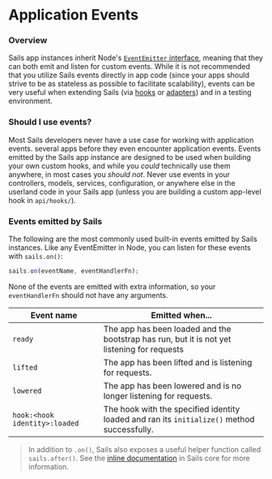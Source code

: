 # Application Events

### Overview

Sails app instances inherit Node's [`EventEmitter` interface](https://nodejs.org/api/events.html#events_class_eventemitter), meaning that they can both emit and listen for custom events.  While it is not recommended that you utilize Sails events directly in app code (since your apps should strive to be as stateless as possible to facilitate scalability), events can be very useful when extending Sails (via [hooks](http://sailsjs.org/documentation/concepts/extending-sails/hooks) or [adapters](http://sailsjs.org/documentation/concepts/extending-sails/adapters)) and in a testing environment.

### Should I use events?

Most Sails developers never have a use case for working with application events. several apps before they even encounter application events.  Events emitted by the Sails app instance are designed to be used when building your own custom hooks, and while you _could_ technically use them anywhere, in most cases you _should not_.  Never use events in your controllers, models, services, configuration, or anywhere else in the userland code in your Sails app (unless you are building a custom app-level hook in `api/hooks/`).

### Events emitted by Sails

The following are the most commonly used built-in events emitted by Sails instances.  Like any EventEmitter in Node, you can listen for these events with `sails.on()`:

```javascript
sails.on(eventName, eventHandlerFn);
```

None of the events are emitted with extra information, so your `eventHandlerFn` should not have any arguments.

| Event name | Emitted when... |
|------------| ----------------|
| `ready`    | The app has been loaded and the bootstrap has run, but it is not yet listening for requests |
| `lifted`   | The app has been lifted and is listening for requests. |
| `lowered`  | The app has been lowered and is no longer listening for requests. |
| `hook:<hook identity>:loaded` | The hook with the specified identity loaded and ran its `initialize()` method successfully.  |


> In addition to `.on()`, Sails also exposes a useful helper function called `sails.after()`.  See the [inline documentation](https://github.com/balderdashy/sails/blob/master/lib/EVENTS.md#usage) in Sails core for more information.

<docmeta name="displayName" value="Events">
